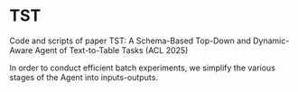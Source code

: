 # TST
Code and scripts of paper TST: A Schema-Based Top-Down and Dynamic-Aware Agent of Text-to-Table Tasks (ACL 2025)

In order to conduct efficient batch experiments, we simplify the various stages of the Agent into inputs-outputs.